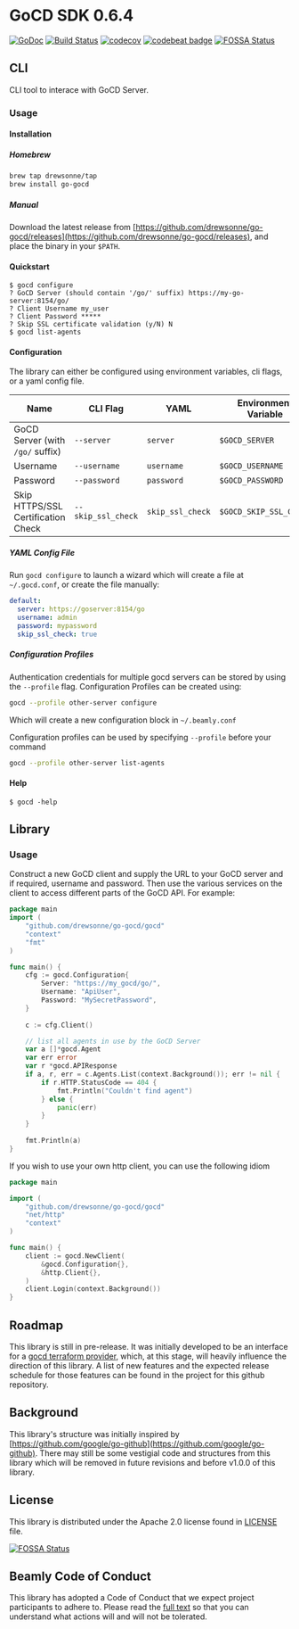# GoCD SDK 0.6.4

[![GoDoc](https://godoc.org/github.com/drewsonne/go-gocd/gocd?status.svg)](https://godoc.org/github.com/drewsonne/go-gocd/gocd)
[![Build Status](https://travis-ci.org/drewsonne/go-gocd.svg?branch=master)](https://travis-ci.org/drewsonne/go-gocd)
[![codecov](https://codecov.io/gh/drewsonne/go-gocd/branch/master/graph/badge.svg)](https://codecov.io/gh/drewsonne/go-gocd)
[![codebeat badge](https://codebeat.co/badges/1ea74899-2337-4ea6-aaeb-2cc8037fe362)](https://codebeat.co/projects/github-com-drewsonne-go-gocd-master)
[![FOSSA Status](https://app.fossa.io/api/projects/git%2Bgithub.com%2Fdrewsonne%2Fgo-gocd.svg?type=shield)](https://app.fossa.io/projects/git%2Bgithub.com%2Fdrewsonne%2Fgo-gocd?ref=badge_shield)

## CLI

CLI tool to interace with GoCD Server.

### Usage

#### Installation

##### Homebrew

``` bash
brew tap drewsonne/tap
brew install go-gocd
```

##### Manual
Download the latest release from [https://github.com/drewsonne/go-gocd/releases](https://github.com/drewsonne/go-gocd/releases),
and place the binary in your `$PATH`.

#### Quickstart

```
$ gocd configure
? GoCD Server (should contain '/go/' suffix) https://my-go-server:8154/go/
? Client Username my_user
? Client Password *****
? Skip SSL certificate validation (y/N) N
$ gocd list-agents
```

#### Configuration
The library can either be configured using environment variables, cli flags, or a yaml config file.

| Name | CLI Flag | YAML | Environment Variable |
|------|----------|------|----------------------|
| GoCD Server (with `/go/` suffix) | `--server` | `server` | `$GOCD_SERVER` |
| Username | `--username` | `username` | `$GOCD_USERNAME` |
| Password | `--password` | `password` | `$GOCD_PASSWORD` |
| Skip HTTPS/SSL Certification Check | `--skip_ssl_check` | `skip_ssl_check` | `$GOCD_SKIP_SSL_CHECK` |
 
##### YAML Config File

Run `gocd configure` to launch a wizard which will create a file at `~/.gocd.conf`, or create the file manually:

```yaml
default:
  server: https://goserver:8154/go
  username: admin
  password: mypassword
  skip_ssl_check: true
```

##### Configuration Profiles
Authentication credentials for multiple gocd servers can be stored by using the `--profile` flag.
Configuration Profiles can be created using:
```bash
gocd --profile other-server configure
```
Which will create a new configuration block in `~/.beamly.conf`

Configuration profiles can be used by specifying `--profile` before your command
```bash
gocd --profile other-server list-agents
```

#### Help

    $ gocd -help

## Library

### Usage

Construct a new GoCD client and supply the URL to your GoCD server and if required, username and password. Then use the
various services on the client to access different parts of the GoCD API.
For example:

```go
package main
import (
    "github.com/drewsonne/go-gocd/gocd"
    "context"
    "fmt"
)

func main() {
    cfg := gocd.Configuration{
        Server: "https://my_gocd/go/",
        Username: "ApiUser",
        Password: "MySecretPassword",
    }
    
    c := cfg.Client()

    // list all agents in use by the GoCD Server
    var a []*gocd.Agent
    var err error
    var r *gocd.APIResponse
    if a, r, err = c.Agents.List(context.Background()); err != nil {
        if r.HTTP.StatusCode == 404 {
            fmt.Println("Couldn't find agent")
        } else {
        	panic(err)
        }
    }
    
    fmt.Println(a)
}
```

If you wish to use your own http client, you can use the following idiom

```go
package main

import (
    "github.com/drewsonne/go-gocd/gocd"
	"net/http"
    "context"
)

func main() {
    client := gocd.NewClient(
        &gocd.Configuration{},
        &http.Client{},
    )
    client.Login(context.Background())
}
```

## Roadmap ##
This library is still in pre-release. It was initially developed to be an interface for a [gocd terraform provider](https://github.com/drewsonne/terraform-provider-gocd),
which, at this stage, will heavily influence the direction of this library. A list of new features and the expected release
schedule for those features can be found in the project for this github repository.

## Background ##
This library's structure was initially inspired by [https://github.com/google/go-github](https://github.com/google/go-github).
There may still be some vestigial code and structures from this library which will be removed in future revisions and 
before v1.0.0 of this library.
 
## License ##

This library is distributed under the Apache 2.0 license found in [LICENSE](./LICENSE) file.


[![FOSSA Status](https://app.fossa.io/api/projects/git%2Bgithub.com%2Fdrewsonne%2Fgo-gocd.svg?type=large)](https://app.fossa.io/projects/git%2Bgithub.com%2Fdrewsonne%2Fgo-gocd?ref=badge_large)

## Beamly Code of Conduct ##

This library has adopted a Code of Conduct that we expect project participants to adhere to. Please read the [full text](./CODE_OF_CONDUCT.md) so that you can understand what actions will and will not be tolerated.